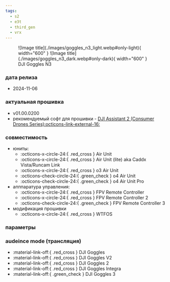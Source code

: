 ```yaml
---
tags:
  - s2
  - e3t
  - third_gen
  - vrx 
---
```


<figure markdown="span">
  ![Image title](./images/goggles_n3_light.webp#only-light){ width="600" }
  ![Image title](./images/goggles_n3_dark.webp#only-dark){ width="600" }
  <figcaption>DJI Goggles N3</figcaption>
</figure>

### дата релиза
- 2024-11-06

### актуальная прошивка
- v01.00.0200
- рекомендуемый софт для прошивки - <a href="https://www.dji.com/downloads/softwares/dji-assistant-2-consumer-drones-series" target="_blank">DJI Assistant 2 (Consumer Drones Series):octicons-link-external-16:</a>

### совместимость
* юниты:
    * :octicons-x-circle-24:{ .red_cross } Air Unit
    * :octicons-x-circle-24:{ .red_cross } Air Unit (lite) aka Caddx Vista/Runcam Link
    * :octicons-x-circle-24:{ .red_cross } o3 Air Unit
    * :octicons-check-circle-24:{ .green_check } o4 Air Unit
    * :octicons-check-circle-24:{ .green_check } o4 Air Unit Pro
* апппаратура управления:
    * :octicons-x-circle-24:{ .red_cross } FPV Remote Controller 
    * :octicons-x-circle-24:{ .red_cross } FPV Remote Controller 2
    * :octicons-check-circle-24:{ .green_check } FPV Remote Controller 3
* модификация прошивки
    * :octicons-x-circle-24:{ .red_cross } WTFOS

### параметры
  
### audeince mode (трансляция)
* :material-link-off:{ .red_cross }  DJI Goggles
* :material-link-off:{ .red_cross }  DJI Goggles V2
* :material-link-off:{ .red_cross }  DJI Goggles 2
* :material-link-off:{ .red_cross }  DJI Goggles Integra
* :material-link-off:{ .green_check }  DJI Goggles 3
